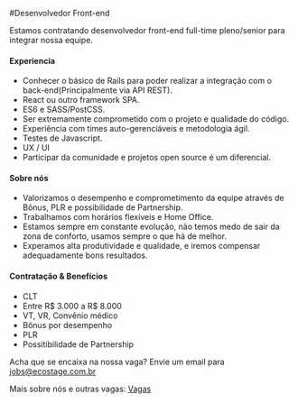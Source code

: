 #Desenvolvedor Front-end

Estamos contratando desenvolvedor front-end full-time pleno/senior para integrar nossa equipe.

#### Experiencia
- Conhecer o básico de Rails para poder realizar a integração com o back-end(Principalmente via API REST).
- React ou outro framework SPA.
- ES6 e SASS/PostCSS.
- Ser extremamente comprometido com o projeto e qualidade do código.
- Experiência com times auto-gerenciáveis e metodologia ágil. 
- Testes de Javascript.
- UX / UI
- Participar da comunidade e projetos open source é um diferencial.

#### Sobre nós
- Valorizamos o desempenho e comprometimento da equipe através de Bônus, PLR e possibilidade de Partnership.
- Trabalhamos com horários flexíveis e Home Office.
- Estamos sempre em constante evolução, não temos medo de sair da zona de conforto, usamos sempre o que há de melhor.
- Experamos alta produtividade e qualidade, e iremos compensar adequadamente bons resultados.

#### Contratação & Benefícios
- CLT
- Entre R$ 3.000 a R$ 8.000
- VT, VR, Convênio médico
- Bônus por desempenho
- PLR
- Possitibilidade de Partnership

Acha que se encaixa na nossa vaga? Envie um email para jobs@ecostage.com.br

Mais sobre nós e outras vagas: [Vagas](https://github.com/ecostage/vagas)

